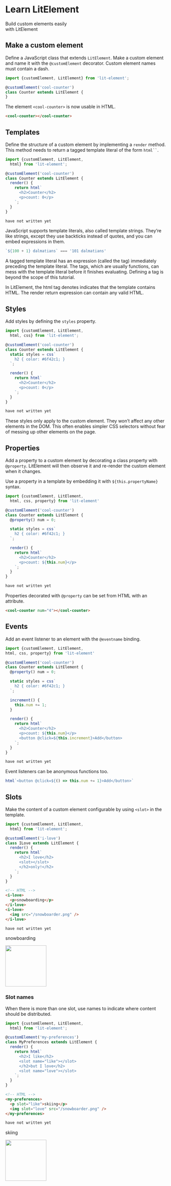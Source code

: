 <link rel="stylesheet" href="/css/index.css" />
<link rel="stylesheet" href="/css/prism-material-light.css" />
<script type="module" src="/javascript/cool-counter.js"></script>
<script type="module" src="/javascript/code-example.js"></script>


<div id="hook">
  <h1>Learn LitElement</h1>
  <p>Build custom elements easily<br>with LitElement</p>
</div>

<div class="section">

  ## Make a custom element

  Define a JavaScript class that extends `LitElement`. Make a custom element and name it with the `@customElement` decorator. Custom element names must contain a dash.

  ```typescript
  import {customElement, LitElement} from 'lit-element';

  @customElement('cool-counter')
  class Counter extends LitElement {
  }
  ```

  The element `<cool-counter>` is now usable in HTML.

  ```html
  <cool-counter></cool-counter>
  ```

</div>

<div class="section">

  ## Templates

  Define the structure of a custom element by implementing a `render` method. This method needs to return a tagged template literal of the form <code>html``</code>.

  <code-example ts>
  <div slot="ts">

  ```typescript
  import {customElement, LitElement,
    html} from 'lit-element';

  @customElement('cool-counter')
  class Counter extends LitElement {
    render() {
      return html`
        <h2>Counter</h2>
        <p>count: 0</p>
      `;
    }
  }
  ```

  </div>
  <div slot="js">

  ```javascript
  have not written yet
  ```
  
  </div>
  <cool-counter-1 slot="demo"></cool-counter-1>
  </code-example>

  JavaScript supports template literals, also called template strings. They’re like strings, except they use backticks instead of quotes, and you can embed expressions in them.

  ```typescript
  `${100 + 1} dalmatians` === '101 dalmatians'
  ```

  A tagged template literal has an expression (called the tag) immediately preceding the template literal. The tags, which are usually functions, can mess with the template literal before it finishes evaluating. Defining a tag is beyond the scope of this tutorial.

  In LitElement, the html tag denotes indicates that the template contains HTML. The render return expression can contain any valid HTML.

</div>

<div class="section">

  ## Styles

  Add styles by defining the `styles` property.

  <code-example ts>
  <div slot="ts">

  ```typescript
  import {customElement, LitElement,
    html, css} from 'lit-element';

  @customElement('cool-counter')
  class Counter extends LitElement {
    static styles = css`
      h2 { color: #6f42c1; }
    `;

    render() {
      return html`
        <h2>Counter</h2>
        <p>count: 0</p>
      `;
    }
  }
  ```

  </div>
  <div slot="js">

  ```javascript
  have not written yet
  ```
  
  </div>
  <cool-counter-2 slot="demo"></cool-counter-2>
  </code-example>

  These styles only apply to the custom element. They won’t affect any other elements in the DOM. This often enables simpler CSS selectors without fear of messing up other elements on the page.

</div>

<div class="section">

  ## Properties

  Add a property to a custom element by decorating a class property with `@property`. LitElement will then observe it and re-render the custom element when it changes.

  Use a property in a template by embedding it with `${this.propertyName}` syntax.

  <code-example ts>
  <div slot="ts">

  ```typescript
  import {customElement, LitElement,
    html, css, property} from 'lit-element'

  @customElement('cool-counter')
  class Counter extends LitElement {
    @property() num = 0;

    static styles = css`
      h2 { color: #6f42c1; }
    `;

    render() {
      return html`
        <h2>Counter</h2>
        <p>count: ${this.num}</p>
      `;
    }
  }
  ```

  </div>
  <div slot="js">

  ```javascript
  have not written yet
  ```
  
  </div>
  <cool-counter-3 slot="demo"></cool-counter-3>
  </code-example>

  Properties decorated with `@property` can be set from HTML with an attribute.

  <div class="example">

  ```html
  <cool-counter num="4"></cool-counter>
  ```

  <div class="demo">
    <cool-counter-3 num="4"></cool-counter-3>
  </div>
  </div>

</div>

<div class="section">

  ## Events

  Add an event listener to an element with the `@eventname` binding.

  <code-example ts>
  <div slot="ts">

  ```typescript
  import {customElement, LitElement,
  html, css, property} from 'lit-element'

  @customElement('cool-counter')
  class Counter extends LitElement {
    @property() num = 0;

    static styles = css`
      h2 { color: #6f42c1; }
    `;

    increment() {
      this.num += 1;
    }

    render() {
      return html`
        <h2>Counter</h2>
        <p>count: ${this.num}</p>
        <button @click=${this.increment}>Add</button>
      `;
    }
  }
  ```

  </div>
  <div slot="js">

  ```javascript
  have not written yet
  ```
  
  </div>
  <cool-counter-4 slot="demo"></cool-counter-4>
  </code-example>

  Event listeners can be anonymous functions too.

  ```typescript
  html`<button @click=${() => this.num += 1}>Add</button>`
  ```

</div>

<div class="section">

  ## Slots

  Make the content of a custom element configurable by using `<slot>` in the template.

  <code-example ts>
  <div slot="ts">

  ```typescript
  import {customElement, LitElement,
    html} from 'lit-element';

  @customElement('i-love')
  class ILove extends LitElement {
    render() {
      return html`
        <h2>I love</h2>
        <slot></slot>
        </h2>only!</h2>
      `;
    }
  }
  ```

  ```html
  <!-- HTML -->
  <i-love>
    <p>snowboarding</p>
  </i-love>
  <i-love>
    <img src="/snowboarder.png" />
  </i-love>
  ```

  </div>
  <div slot="js">

  ```javascript
  have not written yet
  ```
  
  </div>
  <i-love slot="demo">
    <p>snowboarding</p>
  </i-love>
  <i-love slot="demo">
    <img width="128" src="https://s3.amazonaws.com/pix.iemoji.com/images/emoji/apple/ios-12/256/snowboarder.png" />
  </i-love>
  </code-example>

  ### Slot names

  When there is more than one slot, use names to indicate where content should be distributed.

  <code-example ts>
  <div slot="ts">

  ```typescript
  import {customElement, LitElement,
    html} from 'lit-element';

  @customElement('my-preferences')
  class MyPreferences extends LitElement {
    render() {
      return html`
        <h2>I like</h2>
        <slot name="like"></slot>
        </h2>but I love</h2>
        <slot name="love"></slot>
      `;
    }
  }
  ```

  ```html
  <!-- HTML -->
  <my-preferences>
    <p slot="like">skiing</p>
    <img slot="love" src="/snowboarder.png" />
  </my-preferences>
  ```

  </div>
  <div slot="js">

  ```javascript
  have not written yet
  ```
  
  </div>
  <my-preferences slot="demo">
    <p slot="like">skiing</p>
    <img slot="love" width="128" src="https://s3.amazonaws.com/pix.iemoji.com/images/emoji/apple/ios-12/256/snowboarder.png" />
  </my-preferences>
  </code-example>
</div>